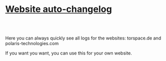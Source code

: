 <u><h1>Website auto-changelog</h1></u>
<br></br>
<p>Here you can always quickly see all logs for the websites: torspace.de and polaris-technologies.com</p>
<p>If you want you want, you can use this for your own website.</p>
